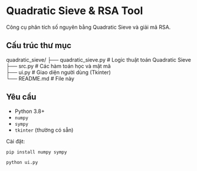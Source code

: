 # Quadratic Sieve & RSA Tool

Công cụ phân tích số nguyên bằng Quadratic Sieve và giải mã RSA.

## Cấu trúc thư mục

quadratic_sieve/
├── quadratic_sieve.py # Logic thuật toán Quadratic Sieve  
├── src.py # Các hàm toán học và mật mã  
├── ui.py # Giao diện người dùng (Tkinter)  
└── README.md # File này

## Yêu cầu

-   Python 3.8+
-   `numpy`
-   `sympy`
-   `tkinter` (thường có sẵn)

Cài đặt:
```bash
pip install numpy sympy

python ui.py
